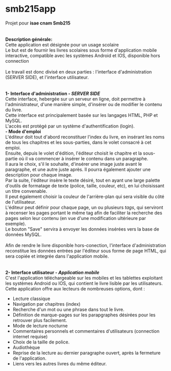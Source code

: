 # smb215app
Projet pour <b>isae cnam Smb215</b><br>
<br>
<br>
<b> Description générale:</b><br>
Cette application est désignée pour un usage scolaire <br>
Le but est de fournir les livres scolaires sous forme d'application mobile interactive, compatible avec les systèmes Android et IOS, disponible hors connection <br>
<br>
Le travail est donc divisé en deux parties : l'interface d'administration (SERVER SIDE), et l'interface utilisateur.<br>
<br>
<br>
<b>1- Interface d'administration - <i>SERVER SIDE</i> </b><br>
Cette interface, hebergée sur un serveur en ligne, doit permettre à l'administrateur, d'une manière simple, d'insérer ou de modifier le contenu du livre.<br>
Cette interface est principalement basée sur les langages HTML, PHP et MySQL.<br>
L'accès est protégé par un système d'authentification (login). <br>
<b>   - Mode d'emploi </b> <br>
L'éditeur doit tout d'abord reconstituer l'index du livre, en insérant les noms de tous les chapitres et les sous-parties, dans le volet consacré à cet emploi.<br>
Ensuite, depuis le volet d'édition, l'éditeur choisit le chapitre et la sous-partie où il va commencer à insérer le contenu dans un paragraphe. <br>
Il aura le choix, s'il le souhaite, d'insérer une image juste avant le paragraphe, et une autre juste après. Il pourra également ajouter une description pour chaque image.<br>
Par la suite, l'éditeur insère le texte désiré, tout en ayant une large palette d'outils de formatage de texte (police, taille, couleur, etc), en lui choisissant un titre convenable.<br>
Il peut également choisir la couleur de l'arrière-plan qui sera visible du côté de l'utilisateur.<br>
L'éditeur peut définir pour chaque page, un ou plusieurs <i>tags</i>, qui serviront à recenser les pages portant le même tag afin de faciliter la recherche des pages selon leur contenu (en vue d'une modification ultérieure par exemple).<br>
Le bouton "Save" servira à envoyer les données insérées vers la base de données MySQL.<br>
<br>
Afin de rendre le livre disponible hors-conection, l'interface d'administration reconstitue les données entrées par l'éditeur sous forme de page HTML, qui sera copiée et integrée dans l'application mobile.<br>
<br>
<br>
<b>2- Interface utilisateur -<i> Application mobile</i></b><br>
C'est l'application téléchargeable sur les mobiles et les tablettes exploitant les systèmes Android ou IOS, qui contient le livre lisible par les utilisateurs.<br>
Cette application offre aux lecteurs de nombreuses options, dont :<br>
- Lecture classique <br>
- Navigation par chapitres (index)<br>
- Recherche d'un mot ou une phrase dans tout le livre.<br>
- Définition de marque-pages sur les parapgraphes désirées pour les retrouver plus facilement.<br>
- Mode de lecture nocturne <br>
- Commentaires personnels et commentaires d'utilisateurs (connection internet requise) <br>
- Choix de la taille de police.<br>
- Audiothèque <br>
- Reprise de la lecture au dernier paragraphe ouvert, après la fermeture de l'application. <br>
- Liens vers les autres livres du même éditeur.<br>
